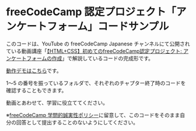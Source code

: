 # freeCodeCamp 認定プロジェクト「アンケートフォーム」コードサンプル

このコードは、YouTube の freeCodeCamp Japanese チャンネルにて公開されている動画講座「[【HTML+CSS】初めてのfreeCodeCamp認定プロジェクト: アンケートフォームの作成](https://youtu.be/hft6dxPHPCU)」で解説しているコードの完成形です。

[動作デモはこちら](https://yokomatsud.github.io/survey-form-youtube-course/)です。

1～5 の番号を振っているフォルダで、それぞれのチャプター終了時のコードを確認することもできます。

動画とあわせて、学習に役立ててください。

※[freeCodeCamp 学問的誠実性ポリシー](https://www.freecodecamp.org/japanese/news/academic-honesty-policy/)に留意して、このコードをそのまま自分の回答として提出することのないようにしてください。
